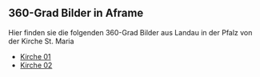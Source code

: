 ## 360-Grad Bilder in Aframe
Hier finden sie die folgenden 360-Grad Bilder aus Landau in der Pfalz von der Kirche St. Maria
* [Kirche 01](https://schatz234.github.io/Kirche/kirche01.html) 
* [Kirche 02](https://schatz234.github.io/Kirche/kirche02.html) 
